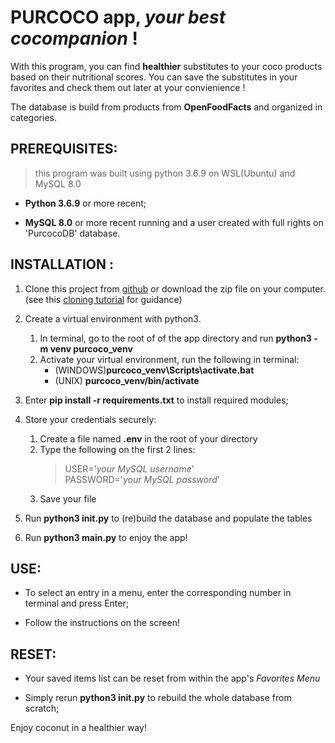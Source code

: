 # PURCOCO app, _your best cocompanion_ !

With this program, you can find **healthier** substitutes to your coco products based on their nutritional scores. 
You can save the substitutes in your favorites and check them out later at your convienience !

The database is build from products from **OpenFoodFacts** and organized in categories.


## PREREQUISITES:
> this program was built using python 3.6.9 on WSL(Ubuntu) and MySQL 8.0

- **Python 3.6.9** or more recent;

- **MySQL 8.0** or more recent running and a user created with full rights on 'PurcocoDB' database.


## INSTALLATION :

1. Clone this project from [github](https://github.com/Himajin25/OCRP5.git) or download the zip file on your computer.   
    (see this [cloning tutorial](https://help.github.com/en/github/creating-cloning-and-archiving-repositories/cloning-a-repository) for guidance)

2. Create a virtual environment with python3. 
    1. In terminal, go to the root of of the app directory and run **python3 -m venv purcoco_venv**
    2. Activate your virtual environment, run the following in terminal:
        - (WINDOWS)**purcoco_venv\Scripts\activate.bat** 
        - (UNIX) **purcoco_venv/bin/activate**

3. Enter **pip install -r requirements.txt** to install required modules;

4. Store your credentials securely:
    1. Create a file named **.env** in the root of your directory 
    2. Type the following on the first 2 lines: 
        > USER='_your MySQL username_'   
        > PASSWORD='_your MySQL password_'
    3. Save your file 

5. Run **python3 init.py** to (re)build the database and populate the tables

6. Run **python3 main.py** to enjoy the app!


## USE:

- To select an entry in a menu, enter the corresponding number in terminal and press Enter;

- Follow the instructions on the screen!

## RESET:

- Your saved items list can be reset from within the app's _Favorites Menu_

- Simply rerun **python3 init.py** to rebuild the whole database from scratch;



Enjoy coconut in a healthier way!